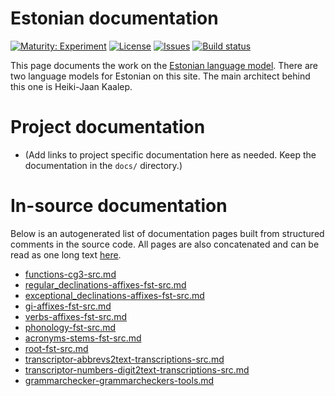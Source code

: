 # Estonian documentation

[![Maturity: Experiment](https://img.shields.io/badge/Maturity-Experiment-black.svg)](https://giellalt.github.io/MaturityClassification.html)
[![License](https://img.shields.io/github/license/giellalt/lang-est-x-utee)](https://raw.githubusercontent.com/giellalt/lang-est-x-utee/main/LICENSE)
[![Issues](https://img.shields.io/github/issues/giellalt/lang-est-x-utee)](https://github.com/giellalt/lang-est-x-utee/issues)
[![Build status](https://github.com/giellalt/lang-est-x-utee/workflows/Speller%20CI+CD/badge.svg)](https://github.com/giellalt/lang-est-x-utee/actions)

This page documents the work on the [Estonian language model](https://github.com/giellalt/lang-x-utee). There are two language models for Estonian on this site. The main architect behind this one is Heiki-Jaan Kaalep.  

# Project documentation

* (Add links to project specific documentation here as needed. Keep the documentation in the `docs/` directory.)

# In-source documentation

Below is an autogenerated list of documentation pages built from structured comments in the source code. All pages are also concatenated and can be read as one long text [here](est.md).
* [functions-cg3-src.md](functions-cg3-src.md)
* [regular_declinations-affixes-fst-src.md](regular_declinations-affixes-fst-src.md)
* [exceptional_declinations-affixes-fst-src.md](exceptional_declinations-affixes-fst-src.md)
* [gi-affixes-fst-src.md](gi-affixes-fst-src.md)
* [verbs-affixes-fst-src.md](verbs-affixes-fst-src.md)
* [phonology-fst-src.md](phonology-fst-src.md)
* [acronyms-stems-fst-src.md](acronyms-stems-fst-src.md)
* [root-fst-src.md](root-fst-src.md)
* [transcriptor-abbrevs2text-transcriptions-src.md](transcriptor-abbrevs2text-transcriptions-src.md)
* [transcriptor-numbers-digit2text-transcriptions-src.md](transcriptor-numbers-digit2text-transcriptions-src.md)
* [grammarchecker-grammarcheckers-tools.md](grammarchecker-grammarcheckers-tools.md)
